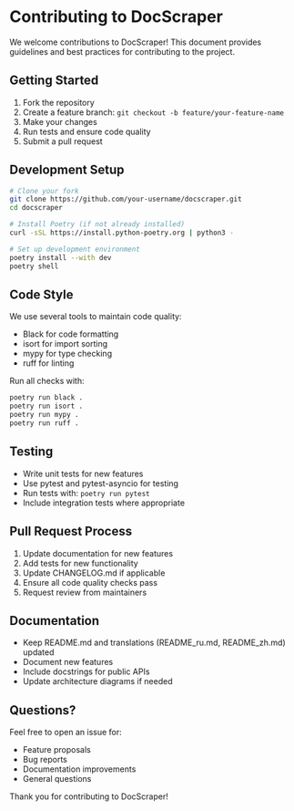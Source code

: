 # Contributing to DocScraper

We welcome contributions to DocScraper! This document provides guidelines and best practices for contributing to the project.

## Getting Started

1. Fork the repository
2. Create a feature branch: `git checkout -b feature/your-feature-name`
3. Make your changes
4. Run tests and ensure code quality
5. Submit a pull request

## Development Setup

```bash
# Clone your fork
git clone https://github.com/your-username/docscraper.git
cd docscraper

# Install Poetry (if not already installed)
curl -sSL https://install.python-poetry.org | python3 -

# Set up development environment
poetry install --with dev
poetry shell
```

## Code Style

We use several tools to maintain code quality:
- Black for code formatting
- isort for import sorting
- mypy for type checking
- ruff for linting

Run all checks with:
```bash
poetry run black .
poetry run isort .
poetry run mypy .
poetry run ruff .
```

## Testing

- Write unit tests for new features
- Use pytest and pytest-asyncio for testing
- Run tests with: `poetry run pytest`
- Include integration tests where appropriate

## Pull Request Process

1. Update documentation for new features
2. Add tests for new functionality
3. Update CHANGELOG.md if applicable
4. Ensure all code quality checks pass
5. Request review from maintainers

## Documentation

- Keep README.md and translations (README_ru.md, README_zh.md) updated
- Document new features
- Include docstrings for public APIs
- Update architecture diagrams if needed

## Questions?

Feel free to open an issue for:
- Feature proposals
- Bug reports
- Documentation improvements
- General questions

Thank you for contributing to DocScraper!